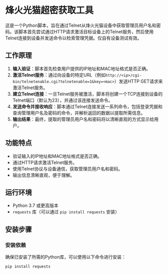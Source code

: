 # 烽火光猫超密获取工具

这是一个Python脚本，旨在通过Telnet从烽火光猫设备中获取管理员用户名和密码。该脚本首先尝试通过HTTP请求激活目标设备上的Telnet服务，然后使用Telnet连接到设备并发送命令以检索管理凭据。仅自有设备测试有效。

## 工作原理

1. **输入验证**：脚本首先检查用户提供的IP地址和MAC地址格式是否正确。
2. **激活Telnet服务**：通过向设备的特定URL（例如`http://<ip>/cgi-bin/telnetenable.cgi?telnetenable=1&key=<mac>`）发送HTTP GET请求来激活Telnet服务。
3. **建立Telnet连接**：一旦Telnet服务被激活，脚本将创建一个TCP连接到设备的Telnet端口（默认为23），并通过该连接发送命令。
4. **发送命令并接收响应**：脚本通过Telnet连接发送一系列命令，包括登录凭据和查询管理用户名及密码的命令，并解析返回的数据以提取所需信息。
5. **输出结果**：最终，提取的管理员用户名和密码将以清晰直观的方式显示给用户。

## 功能特点

- 验证输入的IP地址和MAC地址格式是否正确。
- 通过HTTP请求激活Telnet服务。
- 使用Telnet协议与设备通信，获取管理员用户名和密码。
- 输出信息清晰直观，便于理解。

## 运行环境

- Python 3.7 或更高版本
- `requests` 库（可以通过 `pip install requests` 安装）

## 安装步骤

### 安装依赖

确保已安装了所需的Python库，可以使用以下命令进行安装：

```bash
pip install requests

